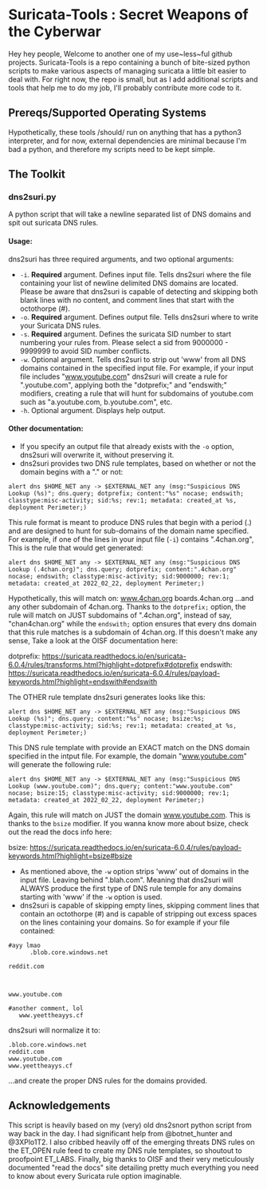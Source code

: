 # Suricata-Tools : Secret Weapons of the Cyberwar

Hey hey people, Welcome to another one of my use~less~ful github projects. Suricata-Tools is a repo containing a bunch of bite-sized python scripts to make various aspects of managing suricata a little bit easier to deal with. For right now, the repo is small, but as I add additional scripts and tools that help me to do my job, I'll probably contribute more code to it.

## Prereqs/Supported Operating Systems

Hypothetically, these tools /should/ run on anything that has a python3 interpreter, and for now, external dependencies are minimal because I'm bad a python, and therefore my scripts need to be kept simple.

## The Toolkit

### dns2suri.py

A python script that will take a newline separated list of DNS domains and spit out suricata DNS rules.

#### Usage:
dns2suri has three required arguments, and two optional arguments:
- `-i`. **Required** argument. Defines input file. Tells dns2suri where the file containing your list of newline delimited DNS domains are located. Please be aware that dns2suri is capable of detecting and skipping both blank lines with no content, and comment lines that start with the octothorpe (#).
- `-o`. **Required** argument. Defines output file. Tells dns2suri where to write your Suricata DNS rules.
- `-s`. **Required** argument. Defines the suricata SID number to start numbering your rules from. Please select a sid from 9000000 - 9999999 to avoid SID number conflicts.
- `-w`. Optional argument. Tells dns2suri to strip out 'www' from all DNS domains contained in the specified input file. For example, if your input file includes "www.youtube.com" dns2suri will create a rule for ".youtube.com", applying both the "dotprefix;" and "endswith;" modifiers, creating a rule that will hunt for subdomains of youtube.com such as "a.youtube.com, b.youtube.com", etc.
- `-h`. Optional argument. Displays help output.

#### Other documentation:
- If you specify an output file that already exists with the `-o` option, dns2suri will overwrite it, without preserving it.
- dns2suri provides two DNS rule templates, based on whether or not the domain begins with a "." or not:

```
alert dns $HOME_NET any -> $EXTERNAL_NET any (msg:"Suspicious DNS Lookup (%s)"; dns.query; dotprefix; content:"%s" nocase; endswith; classtype:misc-activity; sid:%s; rev:1; metadata: created_at %s, deployment Perimeter;)
```
This rule format is meant to produce DNS rules that begin with a period (.) and are designed to hunt for sub-domains of the domain name specified. For example, if one of the lines in your input file (`-i`) contains ".4chan.org", This is the rule that would get generated:

```
alert dns $HOME_NET any -> $EXTERNAL_NET any (msg:"Suspicious DNS Lookup (.4chan.org)"; dns.query; dotprefix; content:".4chan.org" nocase; endswith; classtype:misc-activity; sid:9000000; rev:1; metadata: created_at 2022_02_22, deployment Perimeter;)
```

Hypothetically, this will match on:
www.4chan.org
boards.4chan.org
...and any other subdomain of 4chan.org. Thanks to the `dotprefix;` option, the rule will match on JUST subdomains of ".4chan.org", instead of say, "chan4chan.org" while the `endswith;` option ensures that every dns domain that this rule matches is a subdomain of 4chan.org. If this doesn't make any sense, Take a look at the OISF documentation here:

dotprefix: https://suricata.readthedocs.io/en/suricata-6.0.4/rules/transforms.html?highlight=dotprefix#dotprefix
endswith: https://suricata.readthedocs.io/en/suricata-6.0.4/rules/payload-keywords.html?highlight=endswith#endswith

The OTHER rule template dns2suri generates looks like this:

```
alert dns $HOME_NET any -> $EXTERNAL_NET any (msg:"Suspicious DNS Lookup (%s)"; dns.query; content:"%s" nocase; bsize:%s; classtype:misc-activity; sid:%s; rev:1; metadata: created_at %s, deployment Perimeter;)
```

This DNS rule template with provide an EXACT match on the DNS domain specified in the intput file. For example, the domain "www.youtube.com" will generate the following rule:

```
alert dns $HOME_NET any -> $EXTERNAL_NET any (msg:"Suspicious DNS Lookup (www.youtube.com)"; dns.query; content:"www.youtube.com" nocase; bsize:15; classtype:misc-activity; sid:9000000; rev:1; metadata: created_at 2022_02_22, deployment Perimeter;)
```

Again, this rule will match on JUST the domain www.youtube.com. This is thanks to the `bsize` modifier. If you wanna know more about bsize, check out the read the docs info here:

bsize: https://suricata.readthedocs.io/en/suricata-6.0.4/rules/payload-keywords.html?highlight=bsize#bsize

- As mentioned above, the `-w` option strips 'www' out of domains in the input file. Leaving behind ".blah.com". Meaning that dns2suri will ALWAYS produce the first type of DNS rule temple for any domains starting with 'www' if the `-w` option is used.
- dns2suri is capable of skipping empty lines, skipping comment lines that contain an octothorpe (#) and is capable of stripping out excess spaces on the lines containing your domains. So for example if your file contained:

```
#ayy lmao
      .blob.core.windows.net      
	  
reddit.com



www.youtube.com    

#another comment, lol
   www.yeettheayys.cf   

```

dns2suri will normalize it to:

```
.blob.core.windows.net
reddit.com
www.youtube.com
www.yeettheayys.cf
```
...and create the proper DNS rules for the domains provided.

## Acknowledgements

This script is heavily based on my (very) old dns2snort python script from way back in the day. I had significant help from @botnet_hunter and @3XPlo1T2. I also cribbed heavily off of the emerging threats DNS rules on the ET_OPEN rule feed to create my DNS rule templates, so shoutout to proofpoint ET_LABS. Finally, big thanks to OISF and their very meticulously documented "read the docs" site detailing pretty much everything you need to know about every Suricata rule option imaginable.